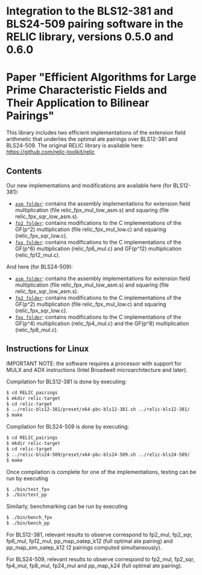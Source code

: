 # Integration to the BLS12-381 and BLS24-509 pairing software in the RELIC library, versions 0.5.0 and 0.6.0
# Paper "Efficient Algorithms for Large Prime Characteristic Fields and Their Application to Bilinear Pairings"

This library includes two efficient implementations of the extension field arithmetic that underlies the optimal ate pairings over BLS12-381 and BLS24-509. 
The original RELIC library is available here: https://github.com/relic-toolkit/relic


## Contents

Our new implementations and modifications are available here (for BLS12-381):

* [`asm folder`](RELIC_pairings/relic-bls12-381/src/low/x64-asm-382/): contains the assembly implementations for extension field multiplication
(file relic_fpx_mul_low_asm.s) and squaring (file relic_fpx_sqr_low_asm.s).
* [`fp2 folder`](RELIC_pairings/relic-bls12-381/src/low/easy/): contains modifications to the C implementations of the GF(p^2) multiplication
(file relic_fpx_mul_low.c) and squaring (relic_fpx_sqr_low.c).
* [`fpx folder`](RELIC_pairings/relic-bls12-381/src/fpx/): contains modifications to the C implementations of the GF(p^6) multiplication
(relic_fp6_mul.c) and GF(p^12) multiplication (relic_fp12_mul.c).

And here (for BLS24-509):

* [`asm folder`](RELIC_pairings/relic-bls24-509/src/low/x64-asm-8l/): contains the assembly implementations for extension field multiplication
(file relic_fpx_mul_low_asm.s) and squaring (file relic_fpx_sqr_low_asm.s).
* [`fp2 folder`](RELIC_pairings/relic-bls24-509/src/low/easy/): contains modifications to the C implementations of the GF(p^2) multiplication
(file relic_fpx_mul_low.c) and squaring (relic_fpx_sqr_low.c).
* [`fpx folder`](RELIC_pairings/relic-bls24-509/src/fpx/): contains modifications to the C implementations of the GF(p^4) multiplication
(relic_fp4_mul.c) and the GF(p^8) multiplication (relic_fp8_mul.c).


## Instructions for Linux

IMPORTANT NOTE: the software requires a processor with support for MULX and ADX instructions (Intel Broadwell microarchitecture and later).

Compilation for BLS12-381 is done by executing:

```sh
$ cd RELIC_pairings
$ mkdir relic-target
$ cd relic-target
$ ../relic-bls12-381/preset/x64-pbc-bls12-381.sh ../relic-bls12-381/        [Make sure the .sh file has permission as executable]
$ make
```

Compilation for BLS24-509 is done by executing:

```sh
$ cd RELIC_pairings
$ mkdir relic-target
$ cd relic-target
$ ../relic-bls24-509/preset/x64-pbc-bls24-509.sh ../relic-bls24-509/        [Make sure the .sh file has permission as executable]
$ make
```

Once compilation is complete for one of the implementations, testing can be run by executing 

```sh
$ ./bin/test_fpx
$ ./bin/test_pp
```

Similarly, benchmarking can be run by executing 

```sh
$ ./bin/bench_fpx
$ ./bin/bench_pp
```

For BLS12-381, relevant results to observe correspond to fp2_mul, fp2_sqr, fp6_mul, fp12_mul, pp_map_oatep_k12 (full optimal ate pairing) and
pp_map_sim_oatep_k12 (2 pairings computed simultaneously).

For BLS24-509, relevant results to observe correspond to fp2_mul, fp2_sqr, fp4_mul, fp8_mul, fp24_mul and pp_map_k24 (full optimal ate pairing).
